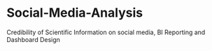 # Social-Media-Analysis
Credibility of Scientific Information on social media, BI Reporting and Dashboard Design 

